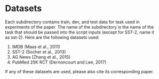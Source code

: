 # Datasets

Each subdirectory contains train, dev, and test data for task used in experiments of the paper.  The name of the subdirectory is the name of the task that should be passed into the script inputs (except for SST-2, name it as sst-2).  Here are the following datasets used:

1. IMDB (Maas et al., 2011)
2. SST-2 (Socher et al., 2013)
3. AG News (Zhang et al., 2015)
4. PubMed 20K RCT (Dernoncourt and Lee, 2017)

If any of these datasets are used, please also cite its corresponding paper.

